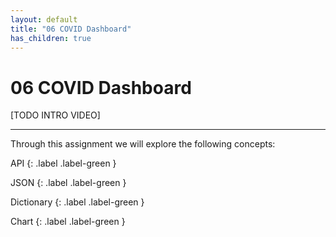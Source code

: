 ```yaml
---
layout: default
title: "06 COVID Dashboard"
has_children: true
---
```


# 06 COVID Dashboard


[TODO INTRO VIDEO]

---

Through this assignment we will explore the following concepts:

API
{: .label .label-green }

JSON
{: .label .label-green }

Dictionary
{: .label .label-green }

Chart
{: .label .label-green }

